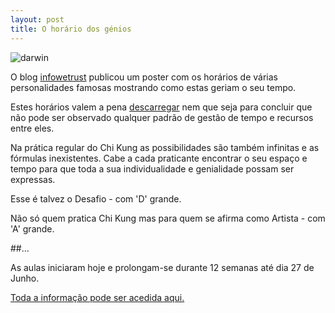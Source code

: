```yaml
---
layout: post
title: O horário dos génios
---
```


![darwin](http://devagar.org/imagens/2014-04-01.png)

O blog [infowetrust](http://infowetrust.com/2014/03/26/creative-routines/) publicou um poster com os horários de várias personalidades famosas mostrando como estas geriam o seu tempo. 

Estes horários valem a pena [descarregar](http://infographwetrust.files.wordpress.com/2014/03/creative-routines-edit2-01.png) nem que seja para concluir que não pode ser observado qualquer padrão de gestão de tempo e recursos entre eles.

Na prática regular do Chi Kung as possibilidades são também infinitas e as fórmulas inexistentes. Cabe a cada praticante encontrar o seu espaço e tempo para que toda a sua individualidade e genialidade possam ser expressas.

Esse é talvez o Desafio - com 'D' grande.

Não só quem pratica Chi Kung mas para quem se afirma como Artista - com 'A' grande.

##…

As aulas iniciaram hoje e prolongam-se durante 12 semanas até dia 27 de Junho. 

[Toda a informação pode ser acedida aqui.](http://devagar.org/regulares.html) 

 